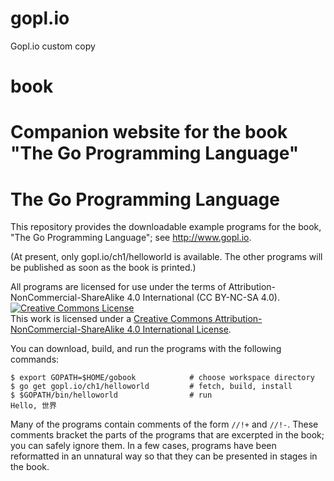 # gopl.io
Gopl.io custom copy
# book
Companion website for the book "The Go Programming Language"
=======
# The Go Programming Language

This repository provides the downloadable example programs
for the book, "The Go Programming Language"; see http://www.gopl.io.

(At present, only gopl.io/ch1/helloworld is available.  The other
programs will be published as soon as the book is printed.)

All programs are licensed for use under the terms of
Attribution-NonCommercial-ShareAlike 4.0 International (CC BY-NC-SA 4.0).
<a rel="license" href="http://creativecommons.org/licenses/by-nc-sa/4.0/"><img alt="Creative Commons License" style="border-width:0" src="https://i.creativecommons.org/l/by-nc-sa/4.0/88x31.png" /></a><br />This work is licensed under a <a rel="license" href="http://creativecommons.org/licenses/by-nc-sa/4.0/">Creative Commons Attribution-NonCommercial-ShareAlike 4.0 International License</a>.

You can download, build, and run the programs with the following commands:

	$ export GOPATH=$HOME/gobook            # choose workspace directory
	$ go get gopl.io/ch1/helloworld         # fetch, build, install
	$ $GOPATH/bin/helloworld                # run
	Hello, 世界

Many of the programs contain comments of the form `//!+` and `//!-`.
These comments bracket the parts of the programs that are excerpted in the
book; you can safely ignore them.  In a few cases, programs
have been reformatted in an unnatural way so that they can be presented
in stages in the book.

